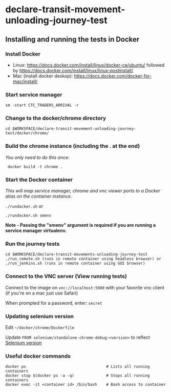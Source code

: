 
# declare-transit-movement-unloading-journey-test

## Installing and running the tests in Docker

   ### Install Docker
   * Linux: https://docs.docker.com/install/linux/docker-ce/ubuntu/ followed by
            https://docs.docker.com/install/linux/linux-postinstall/
   * Mac (install docker deskop): https://docs.docker.com/docker-for-mac/install/

   ### Start service manager

    sm -start CTC_TRADERS_ARRIVAL -r

   ### Change to the docker/chrome directory

    cd $WORKSPACE/declare-transit-movement-unloading-journey-test/docker/chrome/

   ### Build the chrome instance (including the . at the end)
   *You only need to do this once:*

     docker build -t chrome .

   ### Start the Docker container

   *This will map service manager, chrome and vnc viewer ports to a Docker alias on the container instance.*

   `./rundocker.sh` or

   `./rundocker.sh smenv`

   **Note - Passing the "smenv" argument is required if you are running a service manager virtualenv.**

   ### Run the journey tests

    cd $WORKSPACE/declare-transit-movements-unloading-journey-test
    ./run_remote.sh (runs in remote container using headless browser) or
    ./run_jenkins.sh (runs in remote container using GUI browser)

   ### Connect to the VNC server (View running tests)

   Connect to the image on `vnc://localhost:5900` with your favorite vnc client (if you're on a mac just use Safari)

   When prompted for a password, enter: `secret`

   ### Updating selenium version

   Edit  `~/docker/chrome/Dockerfile`

   Update `FROM selenium/standalone-chrome-debug:<version>` to reflect [Selenium version](https://github.com/SeleniumHQ/docker-selenium/releases)


   ### Useful docker commands

    docker ps                                   # Lists all running containers
    docker stop $(docker ps -a -q)              # Stops all running containers
    docker exec -it <container id> /bin/bash    # Bash access to container
